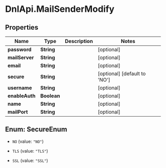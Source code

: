 # DnlApi.MailSenderModify

## Properties
Name | Type | Description | Notes
------------ | ------------- | ------------- | -------------
**password** | **String** |  | [optional] 
**mailServer** | **String** |  | [optional] 
**email** | **String** |  | [optional] 
**secure** | **String** |  | [optional] [default to &#39;NO&#39;]
**username** | **String** |  | [optional] 
**enableAuth** | **Boolean** |  | [optional] 
**name** | **String** |  | [optional] 
**mailPort** | **String** |  | [optional] 


<a name="SecureEnum"></a>
## Enum: SecureEnum


* `NO` (value: `"NO"`)

* `TLS` (value: `"TLS"`)

* `SSL` (value: `"SSL"`)




